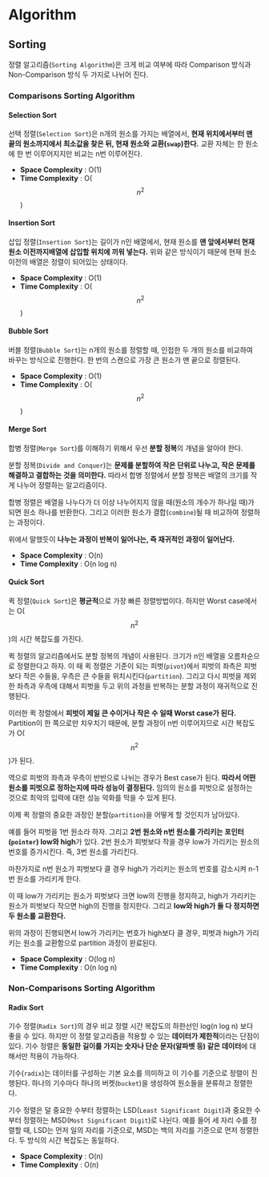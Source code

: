 # Algorithm

## Sorting

정렬 알고리즘(`Sorting Algorithm`)은 크게 비교 여부에 따라 Comparison 방식과 Non-Comparison 방식 두 가지로 나뉘어 진다.

### Comparisons Sorting Algorithm

#### Selection Sort

선택 정렬(`Selection Sort`)은 n개의 원소를 가지는 배열에서, **현재 위치에서부터 맨 끝의 원소까지에서 최소값을 찾은 뒤, 현재 원소와 교환(`swap`)한다.** 교환 자체는 한 원소에 한 번 이루어지지만 비교는 n번 이루어진다.

- **Space Complexity** : O(1)
- **Time Complexity** : O($$n^2$$)



#### Insertion Sort

삽입 정렬(`Insertion Sort`)는 길이가 n인 배열에서, 현재 원소를 **맨 앞에서부터 현재 원소 이전까지배열에 삽입할 위치에 끼워 넣는다.** 위와 같은 방식이기 때문에 현재 원소 이전의 배열은 정렬이 되어있는 상태이다.

- **Space Complexity** : O(1)
- **Time Complexity** : O($$n^2$$)



#### Bubble Sort

버블 정렬(`Bubble Sort`)는 n개의 원소를 정렬할 때, 인접한 두 개의 원소를 비교하여 바꾸는 방식으로 진행한다. 한 번의 스캔으로 가장 큰 원소가 맨 끝으로 정렬된다.

- **Space Complexity** : O(1)
- **Time Complexity** : O($$n^2$$)



#### Merge Sort

합병 정렬(`Merge Sort`)를 이해하기 위해서 우선 **분할 정복**의 개념을 알아야 한다.

분할 정복(`Divide and Conquer`)는 **문제를 분할하여 작은 단위로 나누고, 작은 문제를 해결하고 결합하는 것을 의미한다.** 따라서 합병 정렬에서 분할 정복은 배열의 크기를 작게 나누어 정렬하는 알고리즘이다.

합병 정렬은 배열을 나누다가 더 이상 나누어지지 않을 때(원소의 개수가 하나일 때)가 되면 원소 하나를 반환한다. 그리고 이러한 원소가 결합(`combine`)될 때 비교하여 정렬하는 과정이다.

위에서 말했듯이 **나누는 과정이 반복이 일어나는, 즉 재귀적인 과정이 일어난다.**

- **Space Complexity** : O(n)
- **Time Complexity** : O(n log n)



#### Quick Sort

퀵 정렬(`Quick Sort`)은 **평균적**으로 가장 빠른 정렬방법이다. 하지만 Worst case에서는 O($$n^2$$)의 시간 복잡도를 가진다.

퀵 정렬의 알고리즘에서도 분할 정복의 개념이 사용된다. 크기가 n인 배열을 오름차순으로 정렬한다고 하자. 이 때 퀵 정렬은 기준이 되는 피벗(`pivot`)에서 피벗의 좌측은 피벗보다 작은 수들을, 우측은 큰 수들을 위치시킨다(`partition`). 그리고 다시 피벗을 제외한 좌측과 우측에 대해서 피벗을 두고 위의 과정을 반복하는 분할 과정이 재귀적으로 진행된다. 

이러한 퀵 정렬에서 **피벗이 제일 큰 수이거나 작은 수 일때 Worst case가 된다.** Partition이 한 쪽으로만 치우치기 때문에, 분할 과정이 n번 이루어지므로 시간 복잡도가 O($$n^2$$)가 된다.

역으로 피벗의 좌측과 우측이 반반으로 나뉘는 경우가 Best case가 된다. **따라서 어떤 원소를 피벗으로 정하는지에 따라 성능이 결정된다.** 임의의 원소를 피벗으로 설정하는 것으로 최악의 입력에 대한 성능 악화를 막을 수 있게 된다.

이제 퀵 정렬의 중요한 과정인 분할(`partition`)을 어떻게 할 것인지가 남아있다. 

예를 들어 피벗을 1번 원소라 하자. 그리고 **2번 원소와 n번 원소를 가리키는 포인터(`pointer`) low와 high**가 있다. 2번 원소가 피벗보다 작을 경우 low가 가리키는 원소의 번호를 증가시킨다. 즉, 3번 원소를 가리킨다. 

마찬가지로 n번 원소가 피벗보다 클 경우 high가 가리키는 원소의 번호를 감소시켜 n-1번 원소를 가리키게 한다.

이 때 low가 가리키는 원소가 피벗보다 크면 low의 진행을 정지하고, high가 가리키는 원소가 피벗보다 작으면 high의 진행을 정지한다. 그리고 **low와 high가 둘 다 정지하면 두 원소를 교환한다.**

위의 과정이 진행되면서 low가 가리키는 번호가 high보다 클 경우, 피벗과 high가 가리키는 원소를 교환함으로 partition 과정이 완료된다.

- **Space Complexity** : O(log n)
- **Time Complexity** : O(n log n)



### Non-Comparisons Sorting Algorithm

#### Radix Sort

기수 정렬(`Radix Sort`)의 경우 비교 정렬 시간 복잡도의 하한선인 log(n log n) 보다 좋을 수 있다. 하지만 이 정렬 알고리즘을 적용할 수 있는 **데이터가 제한적**이라는 단점이 있다. 기수 정렬은 **동일한 길이를 가지는 숫자나 단순 문자(알파벳 등) 같은 데이터**에 대해서만 적용이 가능하다.

기수(`radix`)는 데이터를 구성하는 기본 요소를 의미하고 이 기수를 기준으로 정렬이 진행된다. 하나의 기수마다 하나의 버켓(`bucket`)을 생성하여 원소들을 분류하고 정렬한다.

기수 정렬은 덜 중요한 수부터 정렬하는 LSD(`Least Significant Digit`)과 중요한 수부터 정렬하는 MSD(`Most Significant Digit`)로 나뉜다. 예를 들어 세 자리 수를 정렬할 때, LSD는 먼저 일의 자리를 기준으로, MSD는 백의 자리를 기준으로 먼저 정렬한다. 두 방식의 시간 복잡도는 동일하다.

- **Space Complexity** : O(n)
- **Time Complexity** : O(n)